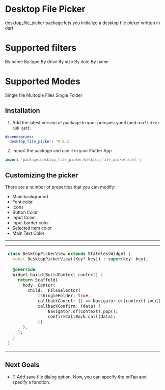 
# Desktop File Picker

desktop_file_picker package lets you initialize a desktop file picker written in dart.

# Supported filters

By name
By type
By drive
By size
By date
By name

# Supported Modes
Single file
Multople Files
Single Folder

## Installation 

1. Add the latest version of package to your pubspec.yaml (and run`flutter pub get`):
```yaml
dependencies:
  desktop_file_picker: ^0.0.2
```
2. Import the package and use it in your Flutter App.
```dart
import 'package:desktop_file_picker/desktop_file_picker.dart';
```

## Customizing the picker
There are a number of properties that you can modify:

 - Main background
 - Font color               
 - Icons 
 - Button Color
 - Input Color
 - Input border color
 - Selected item color
 - Main Text Color

<hr>

<table>
<tr>
<td>

```dart
class DesktopPickerView extends StatelessWidget {  
  const DesktopPickerView({Key? key}) : super(key: key);  
  
  @override  
  Widget build(BuildContext context) {  
    return Scaffold(  
      body: Center(  
        child:  FileSelector(
            isSingleFolder: true,
            callbackCancel: () => Navigator.of(context).pop(),
            callbackConfirm: (data) {
                Navigator.of(context).pop();
                confirmCallBack.call(data);
            })
      ),  
    );  
  }  
}
```

</td>
<td>
<img  src="https://linksync.tech/picker.png"  alt="">
</td>
</tr>
</table>

## Next Goals

 - [] Add save file dialog option.
 Now, you can specify the onTap and specify a function.
 